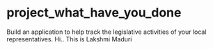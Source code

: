 # project_what_have_you_done
Build an application to help track the legislative activities of your local representatives.
Hi.. This is Lakshmi Maduri
